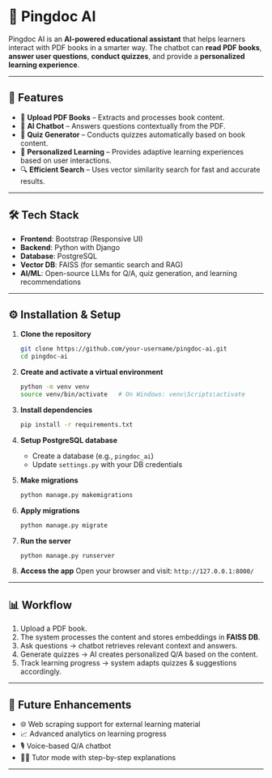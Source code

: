 

# 📘 Pingdoc AI

Pingdoc AI is an **AI-powered educational assistant** that helps learners interact with PDF books in a smarter way. The chatbot can **read PDF books**, **answer user questions**, **conduct quizzes**, and provide a **personalized learning experience**.

---

## 🚀 Features

* 📂 **Upload PDF Books** – Extracts and processes book content.
* 🤖 **AI Chatbot** – Answers questions contextually from the PDF.
* 📝 **Quiz Generator** – Conducts quizzes automatically based on book content.
* 🎯 **Personalized Learning** – Provides adaptive learning experiences based on user interactions.
* 🔍 **Efficient Search** – Uses vector similarity search for fast and accurate results.

---

## 🛠️ Tech Stack

* **Frontend**: Bootstrap (Responsive UI)
* **Backend**: Python with Django
* **Database**: PostgreSQL
* **Vector DB**: FAISS (for semantic search and RAG)
* **AI/ML**: Open-source LLMs for Q/A, quiz generation, and learning recommendations

---

## ⚙️ Installation & Setup

1. **Clone the repository**

   ```bash
   git clone https://github.com/your-username/pingdoc-ai.git
   cd pingdoc-ai
   ```

2. **Create and activate a virtual environment**

   ```bash
   python -m venv venv
   source venv/bin/activate   # On Windows: venv\Scripts\activate
   ```

3. **Install dependencies**

   ```bash
   pip install -r requirements.txt
   ```

4. **Setup PostgreSQL database**

   * Create a database (e.g., `pingdoc_ai`)
   * Update `settings.py` with your DB credentials

5. **Make migrations**

   ```bash
   python manage.py makemigrations
   ```

6. **Apply migrations**

   ```bash
   python manage.py migrate
   ```

6. **Run the server**

   ```bash
   python manage.py runserver
   ```

7. **Access the app**
   Open your browser and visit: `http://127.0.0.1:8000/`

---

## 📊 Workflow

1. Upload a PDF book.
2. The system processes the content and stores embeddings in **FAISS DB**.
3. Ask questions → chatbot retrieves relevant context and answers.
4. Generate quizzes → AI creates personalized Q/A based on the content.
5. Track learning progress → system adapts quizzes & suggestions accordingly.

---



## 📌 Future Enhancements

* 🌐 Web scraping support for external learning material
* 📈 Advanced analytics on learning progress
* 🎙️ Voice-based Q/A chatbot
* 🧑‍🏫 Tutor mode with step-by-step explanations

---


